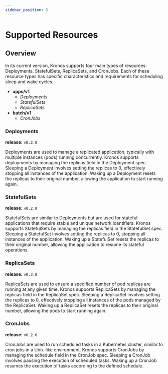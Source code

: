 ```yaml
---
sidebar_position: 5
---
```


# Supported Resources

## Overview

In its current version, Kronos supports four main types of resources: Deployments, StatefulSets, ReplicaSets, and CronJobs. Each of these resource types has specific characteristics and requirements for scheduling sleep and wake cycles.

- **apps/v1**
    - *Deployments*
    - *StatefulSets*
    - *ReplicaSets*
- **batch/v1**
    - *CronJobs*


### Deployments
**release:** `v0.2.0`

Deployments are used to manage a replicated application, typically with multiple instances (pods) running concurrently.
Kronos supports deployments by managing the replicas field in the Deployment spec. Sleeping a Deployment involves setting the replicas to 0, effectively stopping all instances of the application. Waking up a Deployment resets the replicas to their original number, allowing the application to start running again.
### StatefulSets
**release:** `v0.2.0`

StatefulSets are similar to Deployments but are used for stateful applications that require stable and unique network identifiers.
Kronos supports StatefulSets by managing the replicas field in the StatefulSet spec. Sleeping a StatefulSet involves setting the replicas to 0, stopping all instances of the application. Waking up a StatefulSet resets the replicas to their original number, allowing the application to resume its stateful operations.
### ReplicaSets 
**release:** `v0.3.0`

ReplicaSets are used to ensure a specified number of pod replicas are running at any given time. Kronos supports ReplicaSets by managing the replicas field in the ReplicaSet spec. Sleeping a ReplicaSet involves setting the replicas to 0, effectively stopping all instances of the pods managed by the ReplicaSet. Waking up a ReplicaSet resets the replicas to their original number, allowing the pods to start running again.
### CronJobs
**release:** `v0.2.0`

CronJobs are used to run scheduled tasks in a Kubernetes cluster, similar to cron jobs in a Unix-like environment.
Kronos supports CronJobs by managing the schedule field in the CronJob spec. Sleeping a CronJob involves pausing the execution of scheduled tasks. Waking up a CronJob resumes the execution of tasks according to the defined schedule.